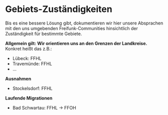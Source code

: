 # Gebiets-Zuständigkeiten

Bis es eine bessere Lösung gibt, dokumentieren wir hier unsere Absprachen mit den uns umgebenden Freifunk-Communities hinsichtlich der Zuständigkeit für bestimmte Gebiete.

__Allgemein gilt: Wir orientieren uns an den Grenzen der Landkreise.__
Konkret heißt das z.B.:
* Lübeck: FFHL
* Travemünde: FFHL
* ...

__Ausnahmen__
* Stockelsdorf: FFHL

__Laufende Migrationen__
* Bad Schwartau: FFHL → FFOH
